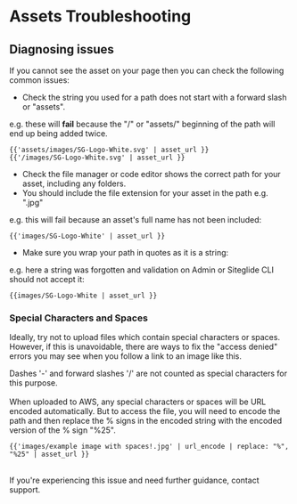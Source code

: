 # Assets Troubleshooting

## Diagnosing issues

If you cannot see the asset on your page then you can check the following common issues:

* Check the string you used for a path does not start with a forward slash or "assets".

e.g. these will **fail** because the "/" or "assets/" beginning of the path will end up being added twice.

```liquid
{{'assets/images/SG-Logo-White.svg' | asset_url }}
{{'/images/SG-Logo-White.svg' | asset_url }}

```

* Check the file manager or code editor shows the correct path for your asset, including any folders.
* You should include the file extension for your asset in the path e.g. ".jpg"

e.g. this will fail because an asset's full name has not been included:

`{{'images/SG-Logo-White' | asset_url }}`

* Make sure you wrap your path in quotes as it is a string:

e.g. here a string was forgotten and validation on Admin or Siteglide CLI should not accept it:

`{{images/SG-Logo-White | asset_url }}`

### Special Characters and Spaces

Ideally, try not to upload files which contain special characters or spaces. However, if this is unavoidable, there are ways to fix the "access denied" errors you may see when you follow a link to an image like this.

Dashes '-' and forward slashes '/' are not counted as special characters for this purpose.\
\
When uploaded to AWS, any special characters or spaces will be URL encoded automatically. But to access the file, you will need to encode the path and then replace the % signs in the encoded string with the encoded version of the % sign "%25".

```liquid
{{'images/example image with spaces!.jpg' | url_encode | replace: "%", "%25" | asset_url }}
```

\
If you're experiencing this issue and need further guidance, contact support.
